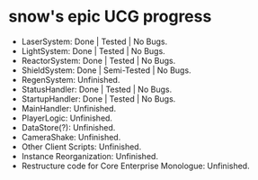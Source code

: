 
# snow's epic UCG progress

- LaserSystem: Done | Tested | No Bugs.
- LightSystem: Done | Tested | No Bugs.
- ReactorSystem: Done | Tested | No Bugs.
- ShieldSystem: Done | Semi-Tested | No Bugs.
- RegenSystem: Unfinished.
- StatusHandler: Done | Tested | No Bugs.
- StartupHandler: Done | Tested | No Bugs.
- MainHandler: Unfinished.
- PlayerLogic: Unfinished.
- DataStore(?): Unfinished.
- CameraShake: Unfinished.
- Other Client Scripts: Unfinished.
- Instance Reorganization: Unfinished.
- Restructure code for Core Enterprise Monologue: Unfinished.
